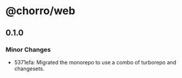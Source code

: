 # @chorro/web

## 0.1.0
### Minor Changes

- 5371efa: Migrated the monorepo to use a combo of turborepo and changesets.
